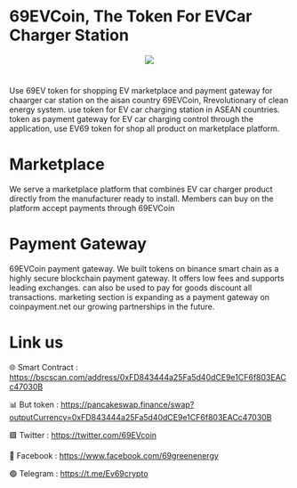 # 69EVCoin, The Token For EVCar Charger Station

<div align="center"><img src="https://69evcrypto.com/main1/wp-content/uploads/2024/02/logo300x300.fw_.png" /><br />
</div>
<div align="center">
  <h1>
</div>
Use 69EV token for shopping EV marketplace and payment gateway for chaarger car station on the aisan country
69EVCoin, Rrevolutionary of clean energy system. use token for EV car charging station in ASEAN countries. token as payment gateway for EV car charging control through the application, use EV69 token for shop all product on marketplace platform.

# Marketplace
We serve a marketplace platform that combines EV car charger product directly from the manufacturer ready to install. Members can buy on the platform accept payments through 69EVCoin

# Payment Gateway
69EVCoin payment gateway. We built tokens on binance smart chain as a highly secure blockchain payment gateway. It offers low fees and supports leading exchanges. can also be used to pay for goods discount all transactions. marketing section is expanding as a payment gateway on coinpayment.net our growing partnerships in the future.

# Link us

🌐 Smart Contract : https://bscscan.com/address/0xFD843444a25Fa5d40dCE9e1CF6f803EACc47030B

📊 But token : https://pancakeswap.finance/swap?outputCurrency=0xFD843444a25Fa5d40dCE9e1CF6f803EACc47030B

🟩 Twitter : https://twitter.com/69EVcoin

🚮 Facebook : https://www.facebook.com/69greenenergy

🟢 Telegram : https://t.me/Ev69crypto
